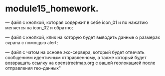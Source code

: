 # module15_homework.
— файл с кнопкой, которая содержит в себе icon_01 и по нажатию меняется на icon_02 и обратно;

— файл с кнопкой, клик на которую будет выводить данные о размерах экрана с помощью alert;

— файл с чатом на основе эхо-сервера, который будет отвечать сообщением идентичным отправленному, а также который будет возвращать ссылку на openstreetmap.org с вашей геолокацией после отправления гео-данных"

